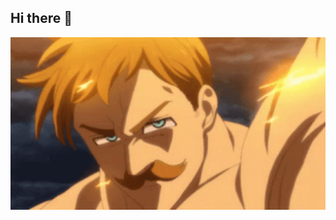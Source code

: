 ## Hi there 👋

<img src="https://github.com/Esc-anor/Esc-anor/blob/main/escanor3.gif" alt="The Unlimeted" width="600">
